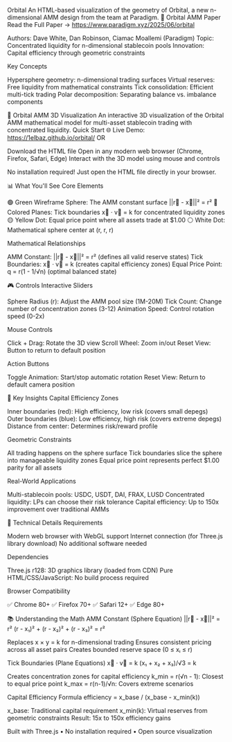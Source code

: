 Orbital
An HTML-based visualization of the geometry of Orbital, a new n-dimensional AMM design from the team at Paradigm.
📄 Orbital AMM Paper
Read the Full Paper → https://www.paradigm.xyz/2025/06/orbital

Authors: Dave White, Dan Robinson, Ciamac Moallemi (Paradigm)
Topic: Concentrated liquidity for n-dimensional stablecoin pools
Innovation: Capital efficiency through geometric constraints

Key Concepts

Hypersphere geometry: n-dimensional trading surfaces
Virtual reserves: Free liquidity from mathematical constraints
Tick consolidation: Efficient multi-tick trading
Polar decomposition: Separating balance vs. imbalance components


🚀 Orbital AMM 3D Visualization
An interactive 3D visualization of the Orbital AMM mathematical model for multi-asset stablecoin trading with concentrated liquidity.
Quick Start
🌐 Live Demo: https://1elbaz.github.io/orbital/
OR

Download the HTML file
Open in any modern web browser (Chrome, Firefox, Safari, Edge)
Interact with the 3D model using mouse and controls


No installation required! Just open the HTML file directly in your browser.


📊 What You'll See
Core Elements

🟢 Green Wireframe Sphere: The AMM constant surface ||r⃗ - x⃗||² = r²
🔴 Colored Planes: Tick boundaries x⃗ · v⃗ = k for concentrated liquidity zones
🟡 Yellow Dot: Equal price point where all assets trade at $1.00
⚪ White Dot: Mathematical sphere center at (r, r, r)

Mathematical Relationships

AMM Constant: ||r⃗ - x⃗||² = r² (defines all valid reserve states)
Tick Boundaries: x⃗ · v⃗ = k (creates capital efficiency zones)
Equal Price Point: q = r(1 - 1/√n) (optimal balanced state)


🎮 Controls
Interactive Sliders

Sphere Radius (r): Adjust the AMM pool size (1M-20M)
Tick Count: Change number of concentration zones (3-12)
Animation Speed: Control rotation speed (0-2x)

Mouse Controls

Click + Drag: Rotate the 3D view
Scroll Wheel: Zoom in/out
Reset View: Button to return to default position

Action Buttons

Toggle Animation: Start/stop automatic rotation
Reset View: Return to default camera position


🧮 Key Insights
Capital Efficiency Zones

Inner boundaries (red): High efficiency, low risk (covers small depegs)
Outer boundaries (blue): Low efficiency, high risk (covers extreme depegs)
Distance from center: Determines risk/reward profile

Geometric Constraints

All trading happens on the sphere surface
Tick boundaries slice the sphere into manageable liquidity zones
Equal price point represents perfect $1.00 parity for all assets

Real-World Applications

Multi-stablecoin pools: USDC, USDT, DAI, FRAX, LUSD
Concentrated liquidity: LPs can choose their risk tolerance
Capital efficiency: Up to 150x improvement over traditional AMMs


🔧 Technical Details
Requirements

Modern web browser with WebGL support
Internet connection (for Three.js library download)
No additional software needed

Dependencies

Three.js r128: 3D graphics library (loaded from CDN)
Pure HTML/CSS/JavaScript: No build process required

Browser Compatibility

✅ Chrome 80+
✅ Firefox 70+
✅ Safari 12+
✅ Edge 80+


📚 Understanding the Math
AMM Constant (Sphere Equation)
||r⃗ - x⃗||² = r²
(r - x₁)² + (r - x₂)² + (r - x₃)² = r²

Replaces x × y = k for n-dimensional trading
Ensures consistent pricing across all asset pairs
Creates bounded reserve space (0 ≤ xᵢ ≤ r)

Tick Boundaries (Plane Equations)
x⃗ · v⃗ = k
(x₁ + x₂ + x₃)/√3 = k

Creates concentration zones for capital efficiency
k_min = r(√n - 1): Closest to equal price point
k_max = r(n-1)/√n: Covers extreme scenarios

Capital Efficiency Formula
efficiency = x_base / (x_base - x_min(k))

x_base: Traditional capital requirement
x_min(k): Virtual reserves from geometric constraints
Result: 15x to 150x efficiency gains


Built with Three.js • No installation required • Open source visualization